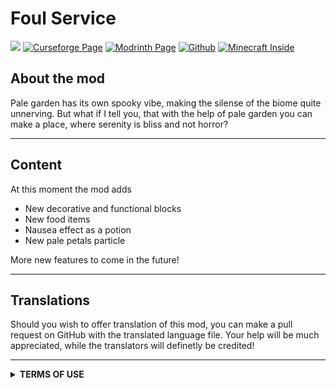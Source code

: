 # Foul Service

![](https://img.shields.io/badge/Mod%20Loader-Fabric-blue?style=for-the-badge)
[![Curseforge Page](https://img.shields.io/badge/Curseforge-Page-orange?style=for-the-badge&logo=curseforge "Curseforge page")]()
[![Modrinth Page](https://img.shields.io/badge/Modrinth-Page-1bd96a?style=for-the-badge&logo=modrinth)](https://modrinth.com/project/foul-service)
[![Github](https://img.shields.io/badge/GitHub-Repository-blue?style=for-the-badge&logo=github)]()
[![Minecraft Inside](https://img.shields.io/badge/Minecraft--Inside-Page-violet?style=for-the-badge&logo=github)]()


## **About the mod**

Pale garden has its own spooky vibe, making the silense of the biome quite unnerving. But what if I tell you, that with the help of pale garden you can make a place, where serenity is bliss and not horror?

---

## **Content**

At this moment the mod adds

- New decorative and functional blocks
- New food items
- Nausea effect as a potion
- New pale petals particle

More new features to come in the future!

---

## **Translations**

Should you wish to offer translation of this mod, you can make a pull request on GitHub with the translated language file. Your help will be much appreciated, while the translators will definetly be credited!

---
<details>
<summary><b>TERMS OF USE</b></summary>

```

# Terms of Use for Foul Service

By downloading and using this mod, you agree to the following terms:

## Ownership
The rights to this mod, Fouls Service, belong exclusively to its author, **DimensionRed**.  

## Permitted Usage ✅ 
1. Modpacks:  
   You are allowed to include this mod in modpacks, provided that you credit **DimensionRed** as the author of the mod by providing a link to this GitHub page.  
2. Packs:
   Feel free to make resourcepacks and datapacks for this mod!   

## Prohibited Actions ❌
You are strictly forbidden from:  
1. Stealing Authorship:  
   Claiming this mod as your own creation or misrepresenting its authorship in any way.  
   
2. Altering Files:  
   Redistributing modifyied, decompilied, or altered files of this mod in any form without prior written permission from the author.
   Uploading edited or unedited assets from all the Mod Pages like Modrinth, Curse Forge, etc. of this mod.

3. Reuploading:  
   Redistributing or reuploading this mod to any website, platform, or repository without explicit permission from the author.  

Failure to comply with these terms may result in action being taken to protect the author's rights. If you wish to request permission for any restricted action, please contact the author.  

Thank you for respecting the hard work and creativity that went into this project. Enjoy the mod!

```

</details>
